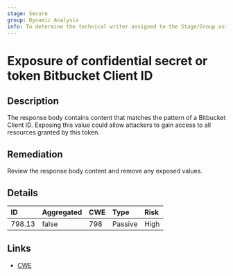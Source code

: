 ```yaml
---
stage: Secure
group: Dynamic Analysis
info: To determine the technical writer assigned to the Stage/Group associated with this page, see https://about.gitlab.com/handbook/engineering/ux/technical-writing/#assignments
---
```


# Exposure of confidential secret or token Bitbucket Client ID

## Description

The response body contains content that matches the pattern of a Bitbucket Client ID.
Exposing this value could allow attackers to gain access to all resources granted by this token.

## Remediation

Review the response body content and remove any exposed values.

## Details

| ID | Aggregated | CWE | Type | Risk |
|:---|:--------|:--------|:--------|:--------|
| 798.13 | false | 798 | Passive | High |

## Links

- [CWE](https://cwe.mitre.org/data/definitions/798.html)
